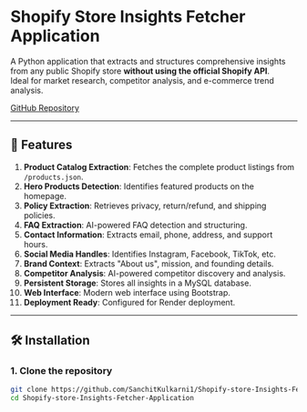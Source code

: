 # Shopify Store Insights Fetcher Application

A Python application that extracts and structures comprehensive insights from any public Shopify store **without using the official Shopify API**.  
Ideal for market research, competitor analysis, and e-commerce trend analysis.

[GitHub Repository](https://github.com/SanchitKulkarni1/Shopify-store-Insights-Fetcher-Application)

---

## 🚀 Features

1. **Product Catalog Extraction**: Fetches the complete product listings from `/products.json`.
2. **Hero Products Detection**: Identifies featured products on the homepage.
3. **Policy Extraction**: Retrieves privacy, return/refund, and shipping policies.
4. **FAQ Extraction**: AI-powered FAQ detection and structuring.
5. **Contact Information**: Extracts email, phone, address, and support hours.
6. **Social Media Handles**: Identifies Instagram, Facebook, TikTok, etc.
7. **Brand Context**: Extracts "About us", mission, and founding details.
8. **Competitor Analysis**: AI-powered competitor discovery and analysis.
9. **Persistent Storage**: Stores all insights in a MySQL database.
10. **Web Interface**: Modern web interface using Bootstrap.
11. **Deployment Ready**: Configured for Render deployment.

---

## 🛠️ Installation

### 1. Clone the repository

```bash
git clone https://github.com/SanchitKulkarni1/Shopify-store-Insights-Fetcher-Application.git
cd Shopify-store-Insights-Fetcher-Application
